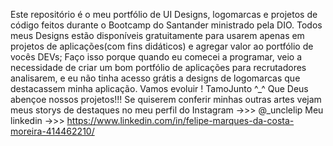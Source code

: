Este repositório é o meu portfólio de UI Designs, logomarcas e projetos de código feitos durante o Bootcamp do Santander ministrado pela DIO.
Todos meus Designs estão disponíveis gratuitamente para usarem apenas em projetos de aplicações(com fins didáticos) e agregar valor ao portfólio de vocês DEVs; Faço isso porque 
quando eu comecei a programar, veio a necessidade de criar um bom portfólio de aplicações para recrutadores analisarem, e eu não tinha acesso grátis a 
designs de logomarcas que destacassem minha aplicação. 
Vamos evoluir ! TamoJunto ^_^
Que Deus abençoe nossos projetos!!!
Se quiserem conferir minhas outras artes vejam meus storys de destaques no meu perfil do Instagram ->>> @_unclelip
Meu linkedin ->>> https://www.linkedin.com/in/felipe-marques-da-costa-moreira-414462210/



